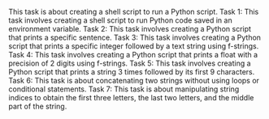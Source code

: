 This task is about creating a shell script to run a Python script.
Task 1: This task involves creating a shell script to run Python code saved in an environment variable.
Task 2: This task involves creating a Python script that prints a specific sentence.
Task 3: This task involves creating a Python script that prints a specific integer followed by a text string using f-strings.
Task 4: This task involves creating a Python script that prints a float with a precision of 2 digits using f-strings.
Task 5: This task involves creating a Python script that prints a string 3 times followed by its first 9 characters.
Task 6: This task is about concatenating two strings without using loops or conditional statements.
Task 7: This task is about manipulating string indices to obtain the first three letters, the last two letters, and the middle part of the string.
